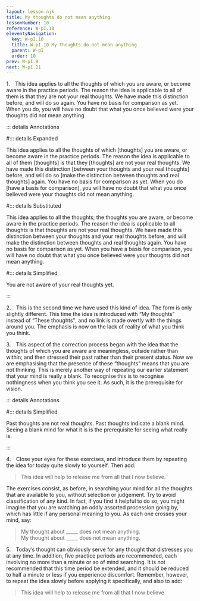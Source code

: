 ```yaml
---
layout: lesson.njk
title: My thoughts do not mean anything
lessonNumber: 10
reference: W-pI.10
eleventyNavigation:
  key: W-pI.10
  title: W-pI.10 My thoughts do not mean anything
  parent: W-pI
  order: 10
prev: W-pI.9
next: W-pI.11
---
```


1. This idea applies to all the thoughts of which you are aware, or become aware in the practice periods. 
The reason the idea is applicable to all of them is that they are not your real thoughts. 
We have made this distinction before, and will do so again. 
You have no basis for comparison as yet. 
When you do, you will have no doubt that what you once believed were your thoughts did not mean anything.

::: details Annotations

#::: details Expanded

This idea applies to all the thoughts of which [thoughts] you are aware, or become aware in the practice periods. 
The reason the idea is applicable to all of them [thoughts] is that they [thoughts] are not your real thoughts. 
We have made this distinction [between your thoughts and your real thoughts] before, and will do so [make the distinction between thoughts and real thoughts] again. 
You have no basis for comparison as yet. 
When you do [have a basis for comparison], you will have no doubt that what you once believed were your thoughts did not mean anything.


#::: details Substituted

This idea applies to all the thoughts; the thoughts you are aware, or become aware in the practice periods. 
The reason the idea is applicable to all thoughts is that thoughts are not your real thoughts. 
We have made this distinction between your thoughts and your real thoughts before, and will make the distinction between thoughts and real thoughts again. 
You have no basis for comparison as yet. 
When you have a basis for comparison, you will have no doubt that what you once believed were your thoughts did not mean anything.

#::: details Simplified

You are not aware of your real thoughts yet.

:::

2. This is the second time we have used this kind of idea. 
The form is only slightly different. 
This time the idea is introduced with <q>My thoughts</q> instead of <q>These thoughts</q>, and no link is made overtly with the things around you. 
The emphasis is now on the lack of reality of what you think you think.

3. This aspect of the correction process began with the idea that the thoughts of which you are aware are meaningless, outside rather than within; and then stressed their past rather than their present status. 
Now we are emphasising that the presence of these <q>thoughts</q> means that you are not thinking. 
This is merely another way of repeating our earlier statement that your mind is really a blank. 
To recognise this is to recognise nothingness when you think you see it. 
As such, it is the prerequisite for vision.

::: details Annotations




#::: details Simplified

Past thoughts are not real thoughts. 
Past thoughts indicate a blank mind. 
Seeing a blank mind for what it is is the prerequisite for seeing what really is.

:::

4. Close your eyes for these exercises, and introduce them by repeating the idea for today quite slowly to yourself. 
Then add:

>This idea will help to release me from all that I now believe.

The exercises consist, as before, in searching your mind for all the thoughts that are available to you, without selection or judgement. 
Try to avoid classification of any kind. 
In fact, if you find it helpful to do so, you might imagine that you are watching an oddly assorted procession going by, which has little if any personal meaning to you. 
As each one crosses your mind, say:

>My thought about _____ does not mean anything.  
My thought about _____ does not mean anything.

5. Today’s thought can obviously serve for any thought that distresses you at any time. 
In addition, five practice periods are recommended, each involving no more than a minute or so of mind searching. 
It is not recommended that this time period be extended, and it should be reduced to half a minute or less if you experience discomfort. 
Remember, however, to repeat the idea slowly before applying it specifically, and also to add:

>This idea will help to release me from all that I now believe
